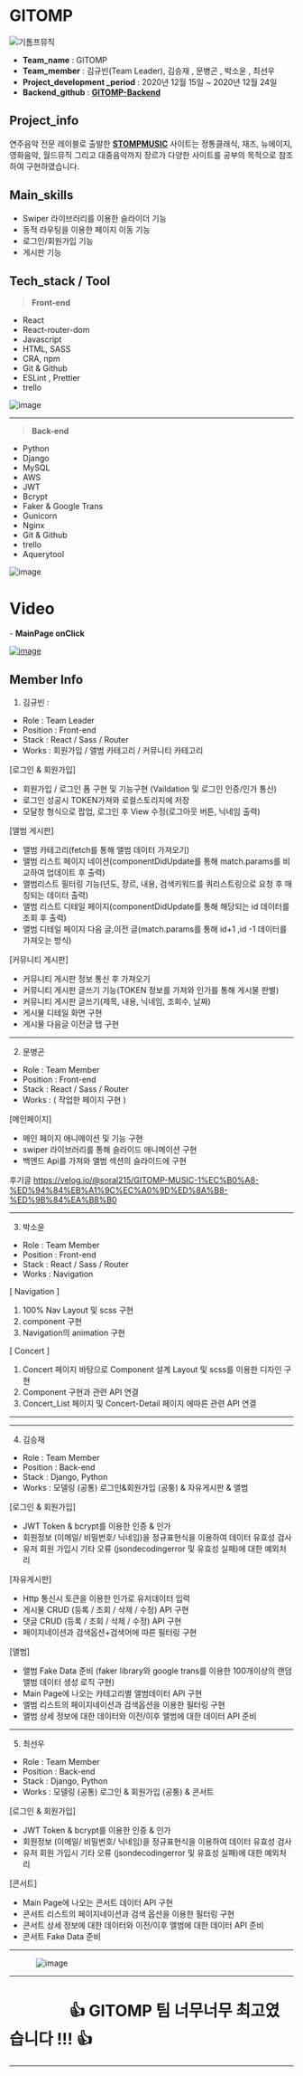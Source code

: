 # GITOMP

![기톰프뮤직](https://user-images.githubusercontent.com/70262871/103122910-9fe4b680-46c5-11eb-8319-5f09f694ea7e.jpg)

- **Team_name** : GITOMP
- **Team_member** : 김규빈(Team Leader), 김승재 , 문병곤 , 박소윤 , 최선우
- **Project_development \_period** : 2020년 12월 15일 ~ 2020년 12월 24일
- **Backend_github** : **[GITOMP-Backend](https://github.com/wecode-bootcamp-korea/15-1st-GITOMP-backend)**

## Project_info

연주음악 전문 레이블로 출발한 **[STOMPMUSIC](http://stompmusic.com/)** 사이트는 정통클래식, 재즈, 뉴에이지, 영화음악, 월드뮤직 그리고 대중음악까지 장르가 다양한 사이트를 공부의 목적으로 참조하여 구현하였습니다.

## Main_skills

- Swiper 라이브러리를 이용한 슬라이더 기능
- 동적 라우팅을 이용한 페이지 이동 기능
- 로그인/회원가입 기능
- 게시판 기능

## Tech_stack / Tool

> **Front-end**

- React
- React-router-dom
- Javascript
- HTML, SASS
- CRA, npm
- Git & Github
- ESLint , Prettier
- trello

![image](https://user-images.githubusercontent.com/70262871/103123428-ab38e180-46c7-11eb-99a9-04d136db789e.png)

---

> **Back-end**

- Python
- Django
- MySQL
- AWS
- JWT
- Bcrypt
- Faker & Google Trans
- Gunicorn
- Nginx
- Git & Github
- trello
- Aquerytool

![image](https://user-images.githubusercontent.com/70262871/103123637-5ba6e580-46c8-11eb-95d7-321c2ca66548.png)

# Video

_-_ **MainPage onClick**

[![image](https://user-images.githubusercontent.com/70262871/103147016-0932fb00-4794-11eb-9150-98523ed01591.png)](https://youtu.be/dGxxuie2M10)

## Member Info

1. 김규빈 :

- Role : Team Leader
- Position : Front-end
- Stack : React / Sass / Router
- Works : 회원가입 / 앨범 카테고리 / 커뮤니티 카테고리

[로그인 & 회원가입]

- 회원가입 / 로그인 폼 구현 및 기능구현 (Vaildation 및 로그인 인증/인가 통신)
- 로그인 성공시 TOKEN가져와 로컬스토리지에 저장
- 모달창 형식으로 팝업, 로그인 후 View 수정(로그아웃 버튼, 닉네임 출력)

[앨범 게시판]

- 앨범 카테고리(fetch를 통해 앨범 데이터 가져오기)
- 앨범 리스트 페이지 네이션(componentDidUpdate를 통해 match.params를 비교하여 업데이트 후 출력)
- 앨범리스트 필터링 기능(년도, 장르, 내용, 검색키워드를 쿼리스트링으로 요청 후 매칭되는 데이터 출력)
- 앨범 리스트 디테일 페이지(componentDidUpdate를 통해 해당되는 id 데이터를 조회 후 출력)
- 앨범 디테일 페이지 다음 글,이전 글(match.params를 통해 id+1 ,id -1 데이터를 가져오는 방식)

[커뮤니티 게시판]

- 커뮤니티 게시판 정보 통신 후 가져오기
- 커뮤니티 게시판 글쓰기 기능(TOKEN 정보를 가져와 인가를 통해 게시물 판별)
- 커뮤니티 게시판 글쓰기(제목, 내용, 닉네임, 조회수, 날짜)
- 게시물 디테일 화면 구현
- 게시물 다음글 이전글 탭 구현

---

2. 문병곤

- Role : Team Member
- Position : Front-end
- Stack : React / Sass / Router
- Works : ( 작업한 페이지 구현 )

[메인페이지]

- 메인 페이지 애니메이션 및 기능 구현
- swiper 라이브러리를 통해 슬라이드 애니메이션 구현
- 백엔드 Api를 가져와 앨범 섹션의 슬라이드에 구현

후기글
https://velog.io/@soral215/GITOMP-MUSIC-1%EC%B0%A8-%ED%94%84%EB%A1%9C%EC%A0%9D%ED%8A%B8-%ED%9B%84%EA%B8%B0


---

3. 박소윤

- Role : Team Member
- Position : Front-end
- Stack : React / Sass / Router
- Works : Navigation

[ Navigation ]

1. 100% Nav Layout 및 scss 구현
2. component 구현
3. Navigation의 animation 구현

[ Concert ]

1. Concert 페이지 바탕으로 Component 설계 Layout 및 scss를 이용한 디자인 구현
2. Component 구현과 관련 API 연결
3. Concert_List 페이지 및 Concert-Detail 페이지 에따른 관련 API 연결

---

---

4. 김승재

- Role : Team Member
- Position : Back-end
- Stack : Django, Python
- Works : 모델링 (공통) 로그인&회원가입 (공퉁) & 자유게시판 & 앨범

[로그인 & 회원가입]

- JWT Token & bcrypt를 이용한 인증 & 인가
- 회원정보 (이메일/ 비밀번호/ 닉네임)을 정규표현식을 이용하여 데이터 유효성 검사
- 유저 회원 가입시 기타 오류 (jsondecodingerror 및 유효성 실패)에 대한 예외처리

[자유게시판]

- Http 통신시 토큰을 이용한 인가로 유저데이터 입력
- 게시물 CRUD (등록 / 조회 / 삭제 / 수정) API 구현
- 댓글 CRUD (등록 / 조회 / 삭제 / 수정) API 구현
- 페이지네이션과 검색옵션+검색어에 따른 필터링 구현

[앨범]

- 앨범 Fake Data 준비 (faker library와 google trans를 이용한 100개이상의 랜덤 앨범 데이터 생성 로직 구현)
- Main Page에 나오는 카테고리별 앨범데이터 API 구현
- 앨범 리스트의 페이지네이션과 검색옵션을 이용한 필터링 구현
- 앨범 상세 정보에 대한 데이터와 이전/이후 앨범에 대한 데이터 API 준비

---

5. 최선우

- Role : Team Member
- Position : Back-end
- Stack : Django, Python
- Works : 모델링 (공통) 로그인 & 회원가입 (공퉁) & 콘서트

[로그인 & 회원가입]

- JWT Token & bcrypt를 이용한 인증 & 인가
- 회원정보 (이메일/ 비밀번호/ 닉네임)을 정규표현식을 이용하여 데이터 유효성 검사
- 유저 회원 가입시 기타 오류 (jsondecodingerror 및 유효성 실패)에 대한 예외처리

[콘서트]

- Main Page에 나오는 콘서트 데이터 API 구현
- 콘서트 리스트의 페이지네이션과 검색 옵션을 이용한 필터링 구현
- 콘서트 상세 정보에 대한 데이터와 이전/이후 앨범에 대한 데이터 API 준비
- 콘서트 Fake Data 준비

---

&nbsp;&nbsp;&nbsp;&nbsp;&nbsp;&nbsp;&nbsp;&nbsp;&nbsp;&nbsp;&nbsp;&nbsp;![image](https://user-images.githubusercontent.com/70262871/103124814-4af86e80-46cc-11eb-9e50-8671c6a712f4.png)

---

# &nbsp;&nbsp;&nbsp;&nbsp;&nbsp;&nbsp;&nbsp;&nbsp;&nbsp;&nbsp;&nbsp;&nbsp;&nbsp;&nbsp;&nbsp;&nbsp;👍 GITOMP 팀 너무너무 최고였습니다 !!! 👍

---
